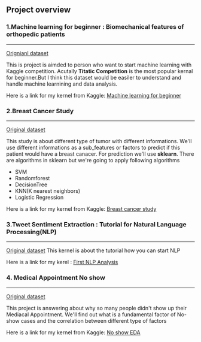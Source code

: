 ## Project overview 

### 1.Machine learning for beginner : Biomechanical features of orthopedic patients
<hr>

[Orignianl dataset](https://www.kaggle.com/uciml/biomechanical-features-of-orthopedic-patients)

This is project is aimded to person who want to start machine learning with Kaggle competition. Acutally **Titatic Competition** is the
most popular kernal for beginner.But I think this dataset would be easiler to understand and handle machine learnining and data analysis.

Here is a link for my kernel from Kaggle: [Machine learning for beginner](https://www.kaggle.com/kihunkim/everything-about-machine-learning-for-beginner/)

### 2.Breast Cancer Study 
<hr>

[Original dataset](https://www.kaggle.com/uciml/breast-cancer-wisconsin-data) 

This study is about different type of tumor with different informations. We'll use different informations as a sub_features or factors to predict if this patient would have a breast canacer. For prediction we'll use **sklearn**. There are algorithms in sklearn but we're going to apply following algorithms 

- SVM
- Randomforest
- DecisionTree
- KNN(K nearest neighbors) 
- Logistic Regression

Here is a link for my kernel from Kaggle: [Breast cancer study](https://www.kaggle.com/kihunkim/breast-cancer-study)

### 3.Tweet Sentiment Extraction : Tutorial for Natural Language Processing(NLP)
<hr>

[Original dataset](https://www.kaggle.com/c/tweet-sentiment-extraction/overview)
This kernel is about the tutorial how you can start NLP 

Here is a link for my kerel : [First NLP Analysis](https://www.kaggle.com/kihunkim/first-nlp-analysis)


### 4. Medical Appointment No show
<hr>

[Original dataset](https://www.kaggle.com/joniarroba/noshowappointments)

This project is answering about why so many people didn't show up their Mediacal Appointment. We'll find out what is a fundamental factor of No-show cases and the correlation between different type of factors 

Here is a link for my kernel from Kaggle: [No show EDA](https://www.kaggle.com/kihunkim/no-show-eda)

